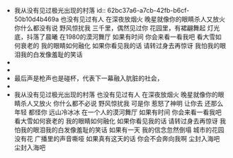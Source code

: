 - 我从没有见过极光出现的村落
  id:: 62bc37a6-a7cb-42fb-b6cf-50b10d4b469a
  也没有见过有人 在深夜放烟火
  晚星就像你的眼睛杀人又放火
  你什么都没有说 野风惊扰我
  三千里，偶然见过你
  花园里，有裙翩舞起
  灯光底，抖落了晨曦
  在1980的漠河舞厅
  如果有时间
  你会来看一看我吧
  看大雪如何衰老的
  我的眼睛如何融化
  如果你看见我的话
  请转过身去再惊讶
  我怕我的眼泪我的白发像羞耻的笑话
-
-
- 最后声是枪声也是碰杯，代表下一幕融入肮脏的社会，
-
- 我从没有见过极光出现的村落
  也没有见过有人 在深夜放烟火
  晚星就像你的眼睛杀人又放火
  你什么都不必说 野风惊扰我
  可是你 惹怒了神明
  让你去 还那么年轻
  都怪你 远山冷冰冰
  在一个人的漠河舞厅
  如果有时间
  你会来看一看我吧
  看大雪如何衰老的
  我的眼睛如何融化
  如果你看见我的话
  请转过身去再惊讶
  我怕我的眼泪我的白发像羞耻的笑话
  如果有一天
  我的信念忽然倒塌
  城市的花园没有花
  广播里的声音嘶哑
  如果真有这天的话
  你会不会奔向我啊
  尘封入海吧
  尘封入海吧